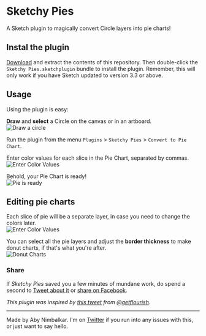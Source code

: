 # Sketchy Pies
A Sketch plugin to magically convert Circle layers into pie charts!

## Instal the plugin  
[Download](https://github.com/abynim/sketchy-pies/archive/master.zip) and extract the contents of this repository. Then double-click the `Sketchy Pies.sketchplugin` bundle to install the plugin. Remember, this will only work if you have Sketch updated to version 3.3 or above.  

## Usage
Using the plugin is easy:  

__Draw__ and __select__ a Circle on the canvas or in an artboard.  
![Draw a circle](http://abynim.com/plugins/sketchypies/draw_circle.jpg?raw=true)
  
Run the plugin from the menu `Plugins` > `Sketchy Pies` > `Convert to Pie Chart`.  

Enter color values for each slice in the Pie Chart, separated by commas.  
![Enter Color Values](http://abynim.com/plugins/sketchypies/enter_color_values.jpg?raw=true)  

Behold, your Pie Chart is ready!  
![Pie is ready](http://abynim.com/plugins/sketchypies/pie_ready.jpg?raw=true)  

## Editing pie charts
Each slice of pie will be a separate layer, in case you need to change the colors later.  
![Enter Color Values](http://abynim.com/plugins/sketchypies/pie_layers.jpg?raw=true)  

You can select all the pie layers and adjust the __border thickness__ to make donut charts, if that's what you're after.  
![Donut Charts](http://abynim.com/plugins/sketchypies/donut_chart.jpg?raw=true)

### Share
If _Sketchy Pies_ saved you a few minutes of mundane work, do spend a second to <a href="https://twitter.com/intent/tweet?source=https%3A%2F%2Fgithub.com%2Fabynim%2Fsketchy-pies&text=A%20Sketch%20plugin%20to%20magically%20convert%20Circle%20layers%20into%20pie%20charts:%20https%3A%2F%2Fgithub.com%2Fabynim%2Fsketchy-pies&via=abynim" target="_blank" title="Tweet">Tweet about it</a> or <a href="https://www.facebook.com/sharer/sharer.php?u=https%3A%2F%2Fgithub.com%2Fabynim%2Fsketchy-pies&t=A%20Sketch%20plugin%20to%20magically%20convert%20Circle%20layers%20into%20pie%20charts" target="_blank" title="Share on Facebook">share on Facebook</a>.

_This plugin was inspired by [this tweet](https://twitter.com/getflourish/status/587584046462541826) from [@getflourish](http://twitter.com/getflourish)._

---

Made by Aby Nimbalkar. I'm on [Twitter](http://twitter.com/abynim) if you run into any issues with this, or just want to say hello.
